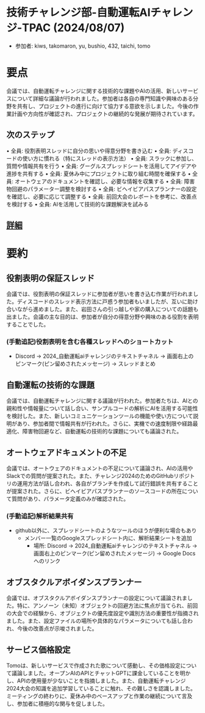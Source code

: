 # 技術チャレンジ部-自動運転AIチャレンジ-TPAC (2024/08/07)
- 参加者: kiws, takomaron, yu, bushio, 432, taichi, tomo

# 要点
会議では、自動運転チャレンジに関する技術的な課題やAIの活用、新しいサービスについて詳細な議論が行われました。参加者は各自の専門知識や興味のある分野を共有し、プロジェクトの進行に向けて協力する意欲を示しました。今後の作業計画や方向性が確認され、プロジェクトの継続的な発展が期待されています。

## 次のステップ
• 全員: 役割表明スレッドに自分の思いや得意分野を書き込む
• 全員: ディスコードの使い方に慣れる（特にスレッドの表示方法）
• 全員: スラックに参加し、質問や情報共有を行う
• 全員: グーグルスプレッドシートを活用してアイデアや進捗を共有する
• 全員: 夏休み中にプロジェクトに取り組む時間を確保する
• 全員: オートウェアのドキュメントを確認し、必要な情報を収集する
• 全員: 障害物回避のパラメーター調整を検討する
• 全員: ビヘイビアパスプランナーの設定を確認し、必要に応じて調整する
• 全員: 前回大会のレポートを参考に、改善点を検討する
• 全員: AIを活用して技術的な課題解決を試みる

## [詳細](20240807_detail.md)

# 要約
## 役割表明の保証スレッド
会議では、役割表明の保証スレッドに参加者が思いを書き込む作業が行われました。ディスコードのスレッド表示方法に戸惑う参加者もいましたが、互いに助け合いながら進めました。また、岩田さんの引っ越しや家の購入についての話題も出ました。会議の主な目的は、参加者が自分の得意分野や興味のある役割を表明することでした。
### (手動追記)役割表明を含む各種スレッドへのショートカット
- Discord -> 2024_自動運転aiチャレンジのテキストチャネル -> 画面右上のピンマーク(ピン留めされたメッセージ) -> スレッドまとめ
## 自動運転の技術的な課題
会議では、自動運転チャレンジに関する議論が行われた。参加者たちは、AIとの親和性や情報量について話し合い、サンプルコードの解析にAIを活用する可能性を検討した。また、新しいコミュニケーションツールの機能や使い方について説明があり、参加者間で情報共有が行われた。さらに、実機での速度制限や経路最適化、障害物回避など、自動運転の技術的な課題についても議論された。
## オートウェアドキュメントの不足
会議では、オートウェアのドキュメントの不足について議論され、AIの活用やSlackでの質問が提案された。また、チャレンジ2024のためのGitHubリポジトリの運用方法が話し合われ、各自がブランチを作成して試行錯誤を共有することが提案された。さらに、ビヘイビアパスプランナーのソースコードの所在について質問があり、パラメータ定義のみが確認された。
### (手動追記)解析結果共有
- github以外に、スプレッドシートのようなツールのほうが便利な場合もあり
  - メンバー一覧のGoogleスプレッドシート内に、解析結果シートを追加
    - 場所: Discord -> 2024_自動運転aiチャレンジのテキストチャネル -> 画面右上のピンマーク(ピン留めされたメッセージ) -> Google Docsへのリンク
## オブスタクルアボイダンスプランナー
会議では、オブスタクルアボイダンスプランナーの設定について議論されました。特に、アンノーン（未知）オブジェクトの回避方法に焦点が当てられ、前回の大会での経験から、オブジェクトの優先度設定や識別方法の重要性が指摘されました。また、設定ファイルの場所や具体的なパラメータについても話し合われ、今後の改善点が示唆されました。
## サービス価格設定
Tomoは、新しいサービスで作成された歌について感動し、その価格設定について議論しました。オープンAIのAPIとチャットGPTに課金していることを明かし、APIの使用量が少ないことを指摘しました。また、自動運転チャレンジ2024大会の知識を追加学習していることに触れ、その難しさを認識しました。ミーティングの終わりに、夏休み中のベースアップと作業の継続について言及し、参加者に積極的な関与を促しました。
